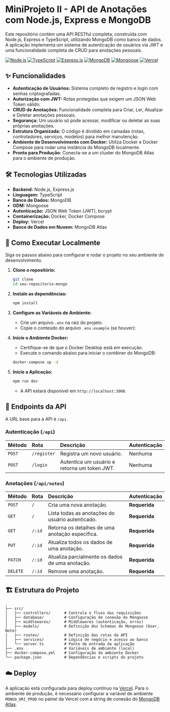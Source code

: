 # MiniProjeto II - API de Anotações com Node.js, Express e MongoDB

Este repositório contém uma API RESTful completa, construída com Node.js, Express e TypeScript, utilizando MongoDB como banco de dados. A aplicação implementa um sistema de autenticação de usuários via JWT e uma funcionalidade completa de CRUD para anotações pessoais.

[![Node.js](https://img.shields.io/badge/Node.js-18.x-blue?style=for-the-badge&logo=node.js)](https://nodejs.org/)
[![TypeScript](https://img.shields.io/badge/TypeScript-5.x-blue?style=for-the-badge&logo=typescript)](https://www.typescriptlang.org/)
[![Express.js](https://img.shields.io/badge/Express.js-4.x-orange?style=for-the-badge&logo=express)](https://expressjs.com/)
[![MongoDB](https://img.shields.io/badge/MongoDB-6.x-green?style=for-the-badge&logo=mongodb)](https://www.mongodb.com/)
[![Mongoose](https://img.shields.io/badge/Mongoose-8.x-darkred?style=for-the-badge)](https://mongoosejs.com/)
[![Vercel](https://img.shields.io/badge/Deploy-Vercel-black?style=for-the-badge&logo=vercel)](https://vercel.com/)

## ✨ Funcionalidades

* **Autenticação de Usuários:** Sistema completo de registro e login com senhas criptografadas.
* **Autorização com JWT:** Rotas protegidas que exigem um JSON Web Token válido.
* **CRUD de Anotações:** Funcionalidade completa para Criar, Ler, Atualizar e Deletar anotações pessoais.
* **Segurança:** Um usuário só pode acessar, modificar ou deletar as suas próprias anotações.
* **Estrutura Organizada:** O código é dividido em camadas (rotas, controladores, serviços, modelos) para melhor manutenção.
* **Ambiente de Desenvolvimento com Docker:** Utiliza Docker e Docker Compose para rodar uma instância do MongoDB localmente.
* **Pronto para Produção:** Conecta-se a um cluster do MongoDB Atlas para o ambiente de produção.

## 🛠️ Tecnologias Utilizadas

* **Backend:** Node.js, Express.js
* **Linguagem:** TypeScript
* **Banco de Dados:** MongoDB
* **ODM:** Mongoose
* **Autenticação:** JSON Web Token (JWT), bcrypt
* **Containerização:** Docker, Docker Compose
* **Deploy:** Vercel
* **Banco de Dados em Nuvem:** MongoDB Atlas

## 🚀 Como Executar Localmente

Siga os passos abaixo para configurar e rodar o projeto no seu ambiente de desenvolvimento.

1.  **Clone o repositório:**
    ```bash
    git clone 
    cd seu-repositorio-mongo
    ```

2.  **Instale as dependências:**
    ```bash
    npm install
    ```

3.  **Configure as Variáveis de Ambiente:**
    * Crie um arquivo `.env` na raiz do projeto.
    * Copie o conteúdo do arquivo `.env.example` (se houver):
 

4.  **Inicie o Ambiente Docker:**
    * Certifique-se de que o Docker Desktop está em execução.
    * Execute o comando abaixo para iniciar o contêiner do MongoDB:
    ```bash
    docker-compose up -d
    ```

5.  **Inicie a Aplicação:**
    ```bash
    npm run dev
    ```
    * A API estará disponível em `http://localhost:3000`.

## 📖 Endpoints da API

A URL base para a API é `/api`.

### Autenticação (`/api`)

| Método | Rota               | Descrição              | Autenticação |
| :----- | :----------------- | :--------------------- | :----------- |
| `POST` | `/register`        | Registra um novo usuário. | Nenhuma      |
| `POST` | `/login`           | Autentica um usuário e retorna um token JWT. | Nenhuma      |

### Anotações (`/api/notes`)

| Método   | Rota           | Descrição                                 | Autenticação |
| :------- | :------------- | :---------------------------------------- | :----------- |
| `POST`   | `/`            | Cria uma nova anotação.                   | **Requerida** |
| `GET`    | `/`            | Lista todas as anotações do usuário autenticado. | **Requerida** |
| `GET`    | `/:id`         | Retorna os detalhes de uma anotação específica. | **Requerida** |
| `PUT`    | `/:id`         | Atualiza todos os dados de uma anotação.   | **Requerida** |
| `PATCH`  | `/:id`         | Atualiza parcialmente os dados de uma anotação. | **Requerida** |
| `DELETE` | `/:id`         | Remove uma anotação.                      | **Requerida** |

## 🏗️ Estrutura do Projeto

```
.
├── src/
│   ├── controllers/      # Controla o fluxo das requisições
│   ├── database/         # Configuração de conexão do Mongoose
│   ├── middlewares/      # Middlewares (autenticação, erros)
│   ├── models/           # Definição dos Schemas do Mongoose (User, Note)
│   ├── routes/           # Definição das rotas da API
│   ├── services/         # Lógica de negócio e acesso ao banco
│   └── server.ts         # Ponto de entrada da aplicação
├── .env                  # Variáveis de ambiente (local)
├── docker-compose.yml    # Configuração do ambiente Docker
└── package.json          # Dependências e scripts do projeto
```

## ☁️ Deploy

A aplicação está configurada para deploy contínuo na [Vercel](https://mini-projeto-v1.vercel.app/). Para o ambiente de produção, é necessário configurar a variável de ambiente `MONGO_URI_PROD` no painel da Vercel com a string de conexão do [MongoDB Atlas](https://www.mongodb.com/cloud/atlas).
